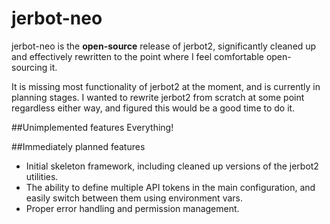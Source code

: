 # jerbot-neo

jerbot-neo is the **open-source** release of jerbot2, significantly cleaned up and effectively rewritten to the point where I feel comfortable open-sourcing it.

It is missing most functionality of jerbot2 at the moment, and is currently in planning stages. I wanted to rewrite jerbot2 from scratch at some point regardless either way, and figured this would be a good time to do it.

##Unimplemented features
Everything!

##Immediately planned features
* Initial skeleton framework, including cleaned up versions of the jerbot2 utilities.
* The ability  to define multiple API tokens in the main configuration, and easily switch between them using environment vars.
* Proper error handling and permission management.
